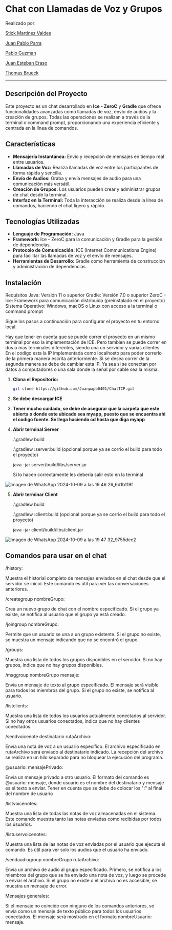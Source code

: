 # Chat con Llamadas de Voz y Grupos

Realizado por:

[Stick Martinez Valdes ](https://github.com/Stixkl)

[Juan Pablo Parra ](https://github.com/Juanpapb0401)

[Pablo Guzman ](https://github.com/Pableis05)

[Juan Esteban Eraso ](https://github.com/JuanEstebanEraso)

[Thomas Brueck ](https://github.com/Brueckk)

---

## Descripción del Proyecto

Este proyecto es un chat desarrollado en **Ice - ZeroC** y **Gradle** que ofrece funcionalidades avanzadas como llamadas de voz, envío de audios y la creación de grupos. Todas las operaciones se realizan a través de la terminal o command prompt, proporcionando una experiencia eficiente y centrada en la línea de comandos.

## Características

- **Mensajería Instantánea:** Envío y recepción de mensajes en tiempo real entre usuarios.
- **Llamadas de Voz:** Realiza llamadas de voz entre los participantes de forma rápida y sencilla.
- **Envío de Audios:** Graba y envía mensajes de audio para una comunicación más versátil.
- **Creación de Grupos:** Los usuarios pueden crear y administrar grupos de chat desde la terminal.
- **Interfaz en la Terminal:** Toda la interacción se realiza desde la línea de comandos, haciendo el chat ligero y rápido.

## Tecnologías Utilizadas

- **Lenguaje de Programación:** Java
- **Framework:** Ice - ZeroC para la comunicación y Gradle para la gestión de dependencias.
- **Protocolo de Comunicación:** ICE (Internet Communications Engine) para facilitar las llamadas de voz y el envío de mensajes.
- **Herramientas de Desarrollo:** Gradle como herramienta de construcción y administración de dependencias.

## Instalación

Requisitos
Java: Versión 11 o superior
Gradle: Versión 7.0 o superior
ZeroC - Ice: Framework para comunicación distribuida (preinstalado en el proyecto)
Sistema Operativo: Windows, macOS o Linux con acceso a la terminal o command prompt

Sigue los pasos a continuación para configurar el proyecto en tu entorno local.

Hay que tener en cuenta que se puede correr el proyecto en un mismo terminal por eso la implementación de ICE. Pero tambien se puede correr en dos o mas terminales diferentes, siendo una un servidor y varias clientes. En el codigo esta la IP implementada como localhosto para poder correrlo de la primera manera escrita anteriormente. Si se desea correr de la segunda manera se debe de cambiar esta IP. Ya sea si se conectan por datos a computadores o una sala donde la señal por cable sea la misma.

1. **Clona el Repositorio:**
   ```bash
   git clone https://github.com/Juanpapb0401/ChatTCP.git
   
2. **Se debe descargar ICE**
   
3. **Tener mucho cuidado, se debe de asegurar que la carpeta que este abierta o donde este ubicado sea myapp, puesto que se
   encuentra ahi el codigo fuente. Se llega haciendo cd hasta que diga myapp**
   
4. **Abrir terminal Server**

   .\gradlew build
   
   .\gradlew :server:build (opcional porque ya se corrio el build para todo el proyecto)
   
   java -jar server/build/libs/server.jar

   Si lo hacen correctamente les debería salir esto en la terminal

  ![Imagen de WhatsApp 2024-10-09 a las 19 46 26_6d1b119f](https://github.com/user-attachments/assets/1c1160dd-4767-4350-b73d-9148fa8446be)

5. **Abrir terminar Client**
   
   .\gradlew build
   
   .\gradlew :client:build (opcional porque ya se corrio el build para todo el proyecto)
   
   java -jar client/build/libs/client.jar

![Imagen de WhatsApp 2024-10-09 a las 19 47 32_9755dee2](https://github.com/user-attachments/assets/0cb36040-640d-4ece-b3d3-a3a9695c6ed1)

   




   


## Comandos para usar en el chat
/history:

Muestra el historial completo de mensajes enviados en el chat desde que el servidor se inició. Este comando es útil para ver las conversaciones anteriores.

/creategroup nombreGrupo:

Crea un nuevo grupo de chat con el nombre especificado. Si el grupo ya existe, se notifica al usuario que el grupo ya está creado.

/joingroup nombreGrupo:

Permite que un usuario se una a un grupo existente. Si el grupo no existe, se muestra un mensaje indicando que no se encontró el grupo.

/groups:

Muestra una lista de todos los grupos disponibles en el servidor. Si no hay grupos, indica que no hay grupos disponibles.

/msggroup nombreGrupo mensaje:

Envía un mensaje de texto al grupo especificado. El mensaje será visible para todos los miembros del grupo. Si el grupo no existe, se notifica al usuario.

/listclients:

Muestra una lista de todos los usuarios actualmente conectados al servidor. Si no hay otros usuarios conectados, indica que no hay clientes conectados.

/sendvoicenote destinatario rutaArchivo:

Envía una nota de voz a un usuario específico. El archivo especificado en rutaArchivo será enviado al destinatario indicado. La recepción del archivo se realiza en un hilo separado para no bloquear la ejecución del programa.

@usuario: mensajePrivado:

Envía un mensaje privado a otro usuario. El formato del comando es @usuario: mensaje, donde usuario es el nombre del destinatario y mensaje es el texto a enviar. Tener en cuenta que se debe de colocar los ":" al final del nombre de usuario

/listvoicenotes:

Muestra una lista de todas las notas de voz almacenadas en el sistema. Este comando muestra tanto las notas enviadas como recibidas por todos los usuarios.

/listuservoicenotes:

Muestra una lista de las notas de voz enviadas por el usuario que ejecuta el comando. Es útil para ver solo los audios que el usuario ha enviado.

/sendaudiogroup nombreGrupo rutaArchivo:

Envía un archivo de audio al grupo especificado. Primero, se notifica a los miembros del grupo que se ha enviado una nota de voz, y luego se procede a enviar el archivo. Si el grupo no existe o el archivo no es accesible, se muestra un mensaje de error.

Mensajes generales:

Si el mensaje no coincide con ninguno de los comandos anteriores, se envía como un mensaje de texto público para todos los usuarios conectados. El mensaje será mostrado en el formato nombreUsuario: mensaje. 
   

